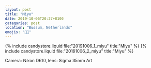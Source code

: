 ```yaml
---
layout: post
title: "Miyu"
date: 2019-10-06T20:27+0100
categories: post
location: "Bussum, Netherlands"
emojis: "🔞🔞"
---
```


{% include candystore.liquid file:"20191006_1_miyu" title:"Miyu" %}
{% include candystore.liquid file:"20191006_2_miyu" title:"Miyu" %}

Camera: Nikon D610, lens: Sigma 35mm Art

